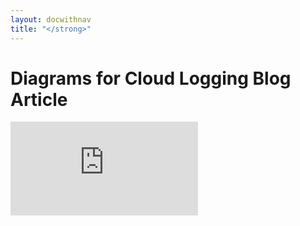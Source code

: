 ```yaml
---
layout: docwithnav
title: "</strong>"
---
```

<!-- BEGIN MUNGE: UNVERSIONED_WARNING -->


<!-- END MUNGE: UNVERSIONED_WARNING -->

# Diagrams for Cloud Logging Blog Article


<!-- BEGIN MUNGE: GENERATED_ANALYTICS -->
[![Analytics](https://kubernetes-site.appspot.com/UA-36037335-10/GitHub/examples/blog-logging/diagrams/README.md?pixel)]()
<!-- END MUNGE: GENERATED_ANALYTICS -->

